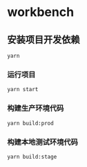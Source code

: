 # workbench

## 安装项目开发依赖
```
yarn
```

### 运行项目
```
yarn start
```

### 构建生产环境代码
```
yarn build:prod
```

### 构建本地测试环境代码
```
yarn build:stage
```

